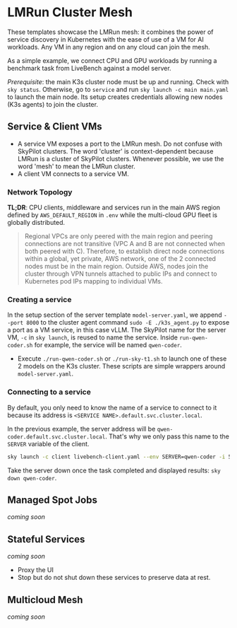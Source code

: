 # LMRun Cluster Mesh
These templates showcase the LMRun mesh: it combines the power of service discovery in Kubernetes with the ease of use of a VM for AI workloads. Any VM in any region and on any cloud can join the mesh.

As a simple example, we connect CPU and GPU workloads by running a benchmark task from LiveBench against a model server.

*Prerequisite*: the main K3s cluster node must be up and running. Check with `sky status`. Otherwise, go to `service` and run `sky launch -c main main.yaml` to launch the main node. Its setup creates credentials allowing new nodes (K3s agents) to join the cluster.

## Service & Client VMs
- A service VM exposes a port to the LMRun mesh. Do not confuse with SkyPilot clusters. The word 'cluster' is context-dependent because LMRun is a cluster of SkyPilot clusters. Whenever possible, we use the word 'mesh' to mean the LMRun cluster. 
- A client VM connects to a service VM.

### Network Topology 
**TL;DR**: CPU clients, middleware and services run in the main AWS region defined by `AWS_DEFAULT_REGION` in `.env` while the multi-cloud GPU fleet is globally distributed.

> Regional VPCs are only peered with the main region and peering connections are not transitive (VPC A and B are not connected when both peered with C). Therefore, to establish direct node connections within a global, yet private, AWS network, one of the 2 connected nodes must be in the main region. Outside AWS, nodes join the cluster through VPN tunnels attached to public IPs and connect to Kubernetes pod IPs mapping to individual VMs. 

### Creating a service
In the setup section of the server template `model-server.yaml`, we append `--port 8000` to the cluster agent command `sudo -E ./k3s_agent.py` to expose a port as a VM service, in this case vLLM. The SkyPilot name for the server VM, `-c` in `sky launch`, is reused to name the service. Inside `run-qwen-coder.sh` for example, the service will be named `qwen-coder`. 

- Execute `./run-qwen-coder.sh` or `./run-sky-t1.sh` to launch one of these 2 models on the K3s cluster. These scripts are simple wrappers around `model-server.yaml`.

### Connecting to a service
By default, you only need to know the name of a service to connect to it because its address is `<SERVICE NAME>.default.svc.cluster.local`.

In the previous example, the server address will be `qwen-coder.default.svc.cluster.local`. That's why we only pass this name to the `SERVER` variable of the client.
```bash
sky launch -c client livebench-client.yaml --env SERVER=qwen-coder -i 5 --down
```
Take the server down once the task completed and displayed results: `sky down qwen-coder`.

## Managed Spot Jobs
*coming soon*

## Stateful Services
*coming soon*

- Proxy the UI
- Stop but do not shut down these services to preserve data at rest.

## Multicloud Mesh
*coming soon*
